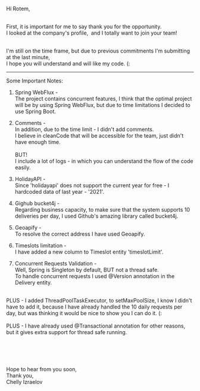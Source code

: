 Hi Rotem,

<br/>
First, it is important for me to say thank you for the opportunity.<br/>
I looked at the company's profile,  and I totally want to join your team!<br/><br/>

I'm still on the time frame, but due to previous commitments I'm submitting at the last minute, <br/>I hope you will understand and will like my code. (:


---

Some Important Notes:

1. Spring WebFlux -<br/>
The project contains concurrent features, I think that the optimal project will be by using Spring WebFlux, but due to time limitations I decided to use Spring Boot.

2. Comments -<br/>
In addition, due to the time limit - I didn't add comments.<br/>
I believe in cleanCode that will be accessible for the team, just didn't have enough time.
<br/><br/>
BUT!<br/>
I include a lot of logs - in which you can understand the flow of the code easily.<br/>

3. HolidayAPI -<br/>
Since 'holidayapi' does not support the current year for free - I hardcoded data of last year - '2021'.

4. Gighub bucket4j -<br/>
Regarding business capacity, to make sure that the system supports 10 deliveries per day, I used Github's amazing library called bucket4j.

5. Geoapify -<br/>
To resolve the correct address I have used Geoapify.

6. Timeslots limitation -<br/>
I have added a new column to Timeslot entity 'timeslotLimit'.

7. Concurrent Requests Validation -<br/>
Well, Spring is Singleton by default, BUT not a thread safe.<br/>
To handle concurrent requests I used @Version annotation in the Delivery entity.<br/>
<br/>
PLUS - I added ThreadPoolTaskExecutor, to setMaxPoolSize, I know I didn't have to add it, because I have already handled the 10 daily requests per day, but was thinking it would be nice to show you I can do it. (:<br/>
<br/>
PLUS - I have already used @Transactional annotation for other reasons, but it gives extra support for thread safe running.

<br/><br/><br/><br/>
Hope to hear from you soon,<br/>
Thank you,<br/>
Chelly Izraelov
